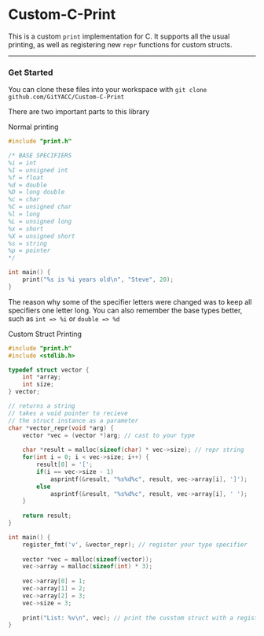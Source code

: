 # Custom-C-Print

This is a custom `print` implementation for C. It supports all the usual printing, as well as registering new `repr` functions for custom structs.

---
### Get Started

You can clone these files into your workspace with `git clone github.com/GitYACC/Custom-C-Print`

There are two important parts to this library

Normal printing
```c
#include "print.h"

/* BASE SPECIFIERS
%i = int
%I = unsigned int
%f = float
%d = double
%D = long double
%c = char
%C = unsigned char
%l = long
%L = unsigned long
%x = short
%X = unsigned short
%s = string
%p = pointer
*/

int main() {
    print("%s is %i years old\n", "Steve", 20);
}
```
The reason why some of the specifier letters were changed was to keep all specifiers one letter long. You can also remember the base types better, such as `int => %i` or `double => %d`

Custom Struct Printing
```c
#include "print.h"
#include <stdlib.h>

typedef struct vector {
    int *array;
    int size;
} vector;

// returns a string
// takes a void pointer to recieve 
// the struct instance as a parameter
char *vector_repr(void *arg) {
    vector *vec = (vector *)arg; // cast to your type
    
    char *result = malloc(sizeof(char) * vec->size); // repr string
    for(int i = 0; i < vec->size; i++) {
        result[0] = '[';
        if(i == vec->size - 1)
            asprintf(&result, "%s%d%c", result, vec->array[i], ']');
        else
            asprintf(&result, "%s%d%c", result, vec->array[i], ' ');
    }
    
    return result;
}

int main() {
    register_fmt('v', &vector_repr); // register your type specifier
    
    vector *vec = malloc(sizeof(vector));
    vec->array = malloc(sizeof(int) * 3);
    
    vec->array[0] = 1;
    vec->array[1] = 2;
    vec->array[2] = 3;
    vec->size = 3;
    
    print("List: %v\n", vec); // print the cusstom struct with a registered specifier
}
```

